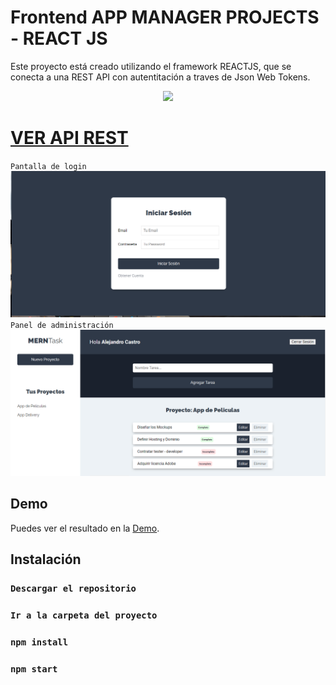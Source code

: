 # Frontend APP MANAGER PROJECTS - REACT JS 

Este proyecto está creado utilizando el framework REACTJS, que se conecta a una REST API con autentitación a traves de Json Web Tokens.
<p align="center"><img src="https://elevatecnologia.com/wp-content/uploads/2020/11/%C2%BFComo-es-beneficioso-ReactJS.jpg" width="400"></p>

# [VER API REST](https://github.com/Bratt-ec/projects-manager-Fullstack-JS-API)

 `Pantalla de login`
![](screen-login.PNG)
 `Panel de administración`
![](screen-panel.PNG)


## Demo
Puedes ver el resultado en la [Demo](https://projects-app.netlify.app/).

## Instalación 
### `Descargar el repositorio`
### `Ir a la carpeta del proyecto`
### `npm install`
### `npm start`



